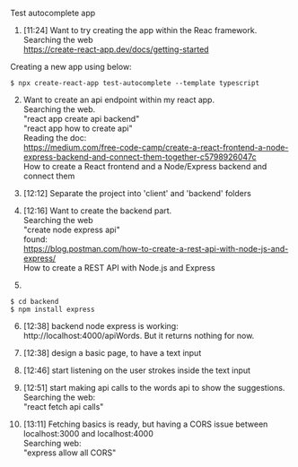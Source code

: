 Test autocomplete app


1. [11:24] Want to try creating the app within the Reac framework.<br>
   Searching the web<br>
   https://create-react-app.dev/docs/getting-started <br>

  Creating a new app using below:
  ```
  $ npx create-react-app test-autocomplete --template typescript
  ```

2. Want to create an api endpoint within my react app.<br>
   Searching the web.<br>
   "react app create api backend"<br>
   "react app how to create api"<br>
   Reading the doc:<br>
   https://medium.com/free-code-camp/create-a-react-frontend-a-node-express-backend-and-connect-them-together-c5798926047c <br>
   How to create a React frontend and a Node/Express backend and connect them

3. [12:12] Separate the project into 'client' and 'backend' folders

4. [12:16] Want to create the backend part.<br>
   Searching the web<br>
   "create node express api"<br>
   found:<br>
   https://blog.postman.com/how-to-create-a-rest-api-with-node-js-and-express/ <br>
   How to create a REST API with Node.js and Express<br>

5.
```
$ cd backend
$ npm install express
```

6. [12:38] backend node express is working: http://localhost:4000/apiWords. But it returns nothing for now.

7. [12:38] design a basic page, to have a text input

8. [12:46] start listening on the user strokes inside the text input

8. [12:51] start making api calls to the words api to show the suggestions.<br>
  Searching the web:<br>
  "react fetch api calls"

9. [13:11] Fetching basics is ready, but having a CORS issue between localhost:3000 and localhost:4000<br>
   Searching web:<br>
   "express allow all CORS"